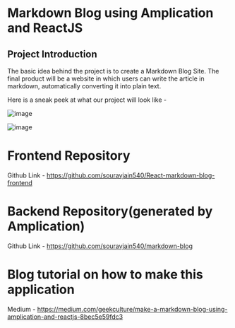 # Markdown Blog using Amplication and ReactJS

## Project Introduction

The basic idea behind the project is to create a Markdown Blog Site. The final product will be a website in which users can write the article in markdown, automatically converting it into plain text.

Here is a sneak peek at what our project will look like -


![image](https://user-images.githubusercontent.com/53312820/158746202-2587393f-e1a3-45bd-b229-1510f81df7d2.png)


![image](https://user-images.githubusercontent.com/53312820/158746217-d056fe88-7363-4661-8760-70cc53129aa7.png)


# Frontend Repository

Github Link - https://github.com/souravjain540/React-markdown-blog-frontend

# Backend Repository(generated by Amplication)

Github Link - https://github.com/souravjain540/markdown-blog

# Blog tutorial on how to make this application

Medium - https://medium.com/geekculture/make-a-markdown-blog-using-amplication-and-reactjs-8bec5e59fdc3
